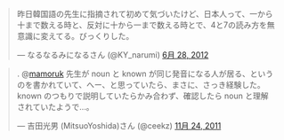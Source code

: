 
<blockquote class="twitter-tweet" lang="ja"><p>昨日韓国語の先生に指摘されて初めて気づいたけど、日本人って、一から十まで数える時と、反対に十から一まで数える時とで、4と7の読み方を無意識に変えてる。びっくりした。</p>&mdash; なるなるみになるさん (@KY_narumi) <a href="https://twitter.com/KY_narumi/status/218155661182255106" data-datetime="2012-06-28T01:35:37+00:00">6月 28, 2012</a></blockquote>
<script src="//platform.twitter.com/widgets.js" charset="utf-8"></script>


<blockquote class="twitter-tweet" lang="ja"><p>. @<a href="https://twitter.com/mamoruk">mamoruk</a> 先生が noun と known が同じ発音になる人が居る、というのを書かれていて、へー、と思っていたら、まさに、さっき経験した。 known のつもりで説明していたらかみ合わず、確認したら noun と理解されていたようで…。</p>&mdash; 吉田光男 (MitsuoYoshida)さん (@ceekz) <a href="https://twitter.com/ceekz/status/139706917281996800" data-datetime="2011-11-24T14:08:19+00:00">11月 24, 2011</a></blockquote>
<script src="//platform.twitter.com/widgets.js" charset="utf-8"></script>


